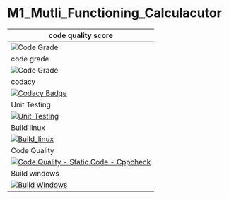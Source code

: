# M1_Mutli_Functioning_Calculacutor
| code quality score |
| ----- |
| ![Code Grade](https://api.codiga.io/project/30065/score/svg) |
| code grade |
| ![Code Grade](https://api.codiga.io/project/29989/status/svg) |
| codacy |
| [![Codacy Badge](https://app.codacy.com/project/badge/Grade/8052a45d76dd4ce6a92223db5e6678d0)](https://www.codacy.com/gh/hussain266/M1_Mutli_Functioning_Calculator/dashboard?utm_source=github.com&amp;utm_medium=referral&amp;utm_content=hussain266/M1_Mutli_Functioning_Calculator&amp;utm_campaign=Badge_Grade) |
| Unit Testing |
| [![Unit_Testing](https://github.com/hussain266/M1_Mutli_Functioning_Calculator/actions/workflows/Unit_Testing.yml/badge.svg)](https://github.com/hussain266/M1_Mutli_Functioning_Calculator/actions/workflows/Unit_Testing.yml) |
| Build linux |
| [![Build_linux](https://github.com/hussain266/M1_Mutli_Functioning_Calculator/actions/workflows/Build_linux.yml/badge.svg)](https://github.com/hussain266/M1_Mutli_Functioning_Calculator/actions/workflows/Build_linux.yml) |
| Code Quality |
| [![Code Quality - Static Code - Cppcheck](https://github.com/hussain266/M1_Mutli_Functioning_Calculator/actions/workflows/cppcheck.yml/badge.svg)](https://github.com/hussain266/M1_Mutli_Functioning_Calculator/actions/workflows/cppcheck.yml) |
| Build windows |
| [![Build Windows](https://github.com/hussain266/M1_Mutli_Functioning_Calculator/actions/workflows/Build_windows.yml/badge.svg)](https://github.com/hussain266/M1_Mutli_Functioning_Calculator/actions/workflows/Build_windows.yml) |
